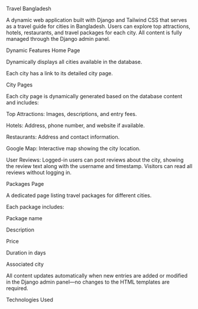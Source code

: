 Travel Bangladesh

A dynamic web application built with Django and Tailwind CSS that serves as a travel guide for cities in Bangladesh. Users can explore top attractions, hotels, restaurants, and travel packages for each city. All content is fully managed through the Django admin panel.

Dynamic Features
Home Page

Dynamically displays all cities available in the database.

Each city has a link to its detailed city page.

City Pages

Each city page is dynamically generated based on the database content and includes:

Top Attractions: Images, descriptions, and entry fees.

Hotels: Address, phone number, and website if available.

Restaurants: Address and contact information.

Google Map: Interactive map showing the city location.

User Reviews: Logged-in users can post reviews about the city, showing the review text along with the username and timestamp. Visitors can read all reviews without logging in.

Packages Page

A dedicated page listing travel packages for different cities.

Each package includes:

Package name

Description

Price

Duration in days

Associated city

All content updates automatically when new entries are added or modified in the Django admin panel—no changes to the HTML templates are required.

Technologies Used